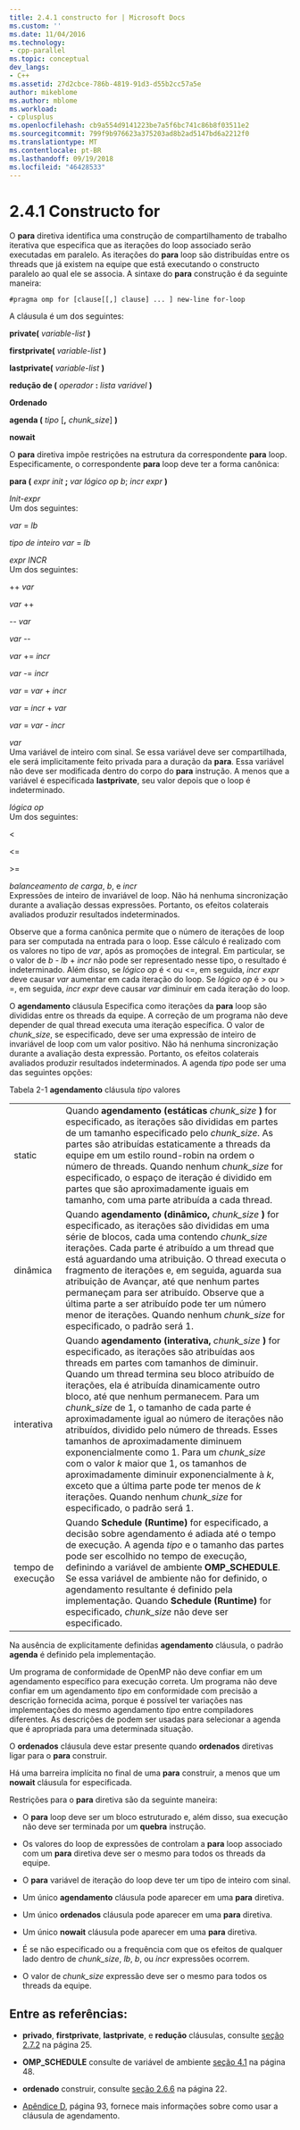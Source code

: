 ```yaml
---
title: 2.4.1 constructo for | Microsoft Docs
ms.custom: ''
ms.date: 11/04/2016
ms.technology:
- cpp-parallel
ms.topic: conceptual
dev_langs:
- C++
ms.assetid: 27d2cbce-786b-4819-91d3-d55b2cc57a5e
author: mikeblome
ms.author: mblome
ms.workload:
- cplusplus
ms.openlocfilehash: cb9a554d9141223be7a5f6bc741c86b8f03511e2
ms.sourcegitcommit: 799f9b976623a375203ad8b2ad5147bd6a2212f0
ms.translationtype: MT
ms.contentlocale: pt-BR
ms.lasthandoff: 09/19/2018
ms.locfileid: "46428533"
---
```

# <a name="241-for-construct"></a>2.4.1 Constructo for

O **para** diretiva identifica uma construção de compartilhamento de trabalho iterativa que especifica que as iterações do loop associado serão executadas em paralelo. As iterações do **para** loop são distribuídas entre os threads que já existem na equipe que está executando o constructo paralelo ao qual ele se associa. A sintaxe do **para** construção é da seguinte maneira:

```
#pragma omp for [clause[[,] clause] ... ] new-line for-loop
```

A cláusula é um dos seguintes:

**private(** *variable-list* **)**

**firstprivate(** *variable-list* **)**

**lastprivate(** *variable-list* **)**

**redução de (** *operador* **:** *lista variável* **)**

**Ordenado**

**agenda (** *tipo* [**,** *chunk_size*] **)**

**nowait**

O **para** diretiva impõe restrições na estrutura da correspondente **para** loop. Especificamente, o correspondente **para** loop deve ter a forma canônica:

**para (** *expr init* **;** *var lógico op b*; *incr expr* **)**

*Init-expr*<br/>
Um dos seguintes:

*var* = *lb*

*tipo de inteiro var* = *lb*

*expr INCR*<br/>
Um dos seguintes:

++ *var*

*var* ++

-- *var*

*var* --

*var* += *incr*

*var* -= *incr*

*var* = *var* + *incr*

*var* = *incr* + *var*

*var* = *var* - *incr*

*var*<br/>
Uma variável de inteiro com sinal. Se essa variável deve ser compartilhada, ele será implicitamente feito privada para a duração da **para**.   Essa variável não deve ser modificada dentro do corpo do **para** instrução. A menos que a variável é especificada **lastprivate**, seu valor depois que o loop é indeterminado.

*lógica op*<br/>
Um dos seguintes:

<

\<=

>

\>=

*balanceamento de carga*, *b*, e *incr*<br>
Expressões de inteiro de invariável de loop. Não há nenhuma sincronização durante a avaliação dessas expressões. Portanto, os efeitos colaterais avaliados produzir resultados indeterminados.

Observe que a forma canônica permite que o número de iterações de loop para ser computada na entrada para o loop. Esse cálculo é realizado com os valores no tipo de *var*, após as promoções de integral. Em particular, se o valor de *b* - *lb* + *incr* não pode ser representado nesse tipo, o resultado é indeterminado. Além disso, se *lógico op* é < ou \<=, em seguida, *incr expr* deve causar *var* aumentar em cada iteração do loop.   Se *lógico op* é > ou > =, em seguida, *incr expr* deve causar *var* diminuir em cada iteração do loop.

O **agendamento** cláusula Especifica como iterações da **para** loop são divididas entre os threads da equipe. A correção de um programa não deve depender de qual thread executa uma iteração específica. O valor de *chunk_size*, se especificado, deve ser uma expressão de inteiro de invariável de loop com um valor positivo. Não há nenhuma sincronização durante a avaliação desta expressão. Portanto, os efeitos colaterais avaliados produzir resultados indeterminados. A agenda *tipo* pode ser uma das seguintes opções:

Tabela 2-1 **agendamento** cláusula *tipo* valores

|||
|-|-|
|static|Quando **agendamento (estáticas** *chunk_size* **)** for especificado, as iterações são divididas em partes de um tamanho especificado pelo *chunk_size*. As partes são atribuídas estaticamente a threads da equipe em um estilo round-robin na ordem o número de threads. Quando nenhum *chunk_size* for especificado, o espaço de iteração é dividido em partes que são aproximadamente iguais em tamanho, com uma parte atribuída a cada thread.|
|dinâmica|Quando **agendamento (dinâmico,** *chunk_size* **)** for especificado, as iterações são divididas em uma série de blocos, cada uma contendo *chunk_size* iterações. Cada parte é atribuído a um thread que está aguardando uma atribuição. O thread executa o fragmento de iterações e, em seguida, aguarda sua atribuição de Avançar, até que nenhum partes permaneçam para ser atribuído. Observe que a última parte a ser atribuído pode ter um número menor de iterações. Quando nenhum *chunk_size* for especificado, o padrão será 1.|
|interativa|Quando **agendamento (interativa,** *chunk_size* **)** for especificado, as iterações são atribuídas aos threads em partes com tamanhos de diminuir. Quando um thread termina seu bloco atribuído de iterações, ela é atribuída dinamicamente outro bloco, até que nenhum permanecem. Para um *chunk_size* de 1, o tamanho de cada parte é aproximadamente igual ao número de iterações não atribuídos, dividido pelo número de threads. Esses tamanhos de aproximadamente diminuem exponencialmente como 1. Para um *chunk_size* com o valor *k* maior que 1, os tamanhos de aproximadamente diminuir exponencialmente à *k*, exceto que a última parte pode ter menos de  *k* iterações. Quando nenhum *chunk_size* for especificado, o padrão será 1.|
|tempo de execução|Quando **Schedule (Runtime)** for especificado, a decisão sobre agendamento é adiada até o tempo de execução. A agenda *tipo* e o tamanho das partes pode ser escolhido no tempo de execução, definindo a variável de ambiente **OMP_SCHEDULE**. Se essa variável de ambiente não for definido, o agendamento resultante é definido pela implementação. Quando **Schedule (Runtime)** for especificado, *chunk_size* não deve ser especificado.|

Na ausência de explicitamente definidas **agendamento** cláusula, o padrão **agenda** é definido pela implementação.

Um programa de conformidade de OpenMP não deve confiar em um agendamento específico para execução correta. Um programa não deve confiar em um agendamento *tipo* em conformidade com precisão a descrição fornecida acima, porque é possível ter variações nas implementações do mesmo agendamento *tipo* entre compiladores diferentes. As descrições de podem ser usadas para selecionar a agenda que é apropriada para uma determinada situação.

O **ordenados** cláusula deve estar presente quando **ordenados** diretivas ligar para o **para** construir.

Há uma barreira implícita no final de uma **para** construir, a menos que um **nowait** cláusula for especificada.

Restrições para o **para** diretiva são da seguinte maneira:

- O **para** loop deve ser um bloco estruturado e, além disso, sua execução não deve ser terminada por um **quebra** instrução.

- Os valores do loop de expressões de controlam a **para** loop associado com um **para** diretiva deve ser o mesmo para todos os threads da equipe.

- O **para** variável de iteração do loop deve ter um tipo de inteiro com sinal.

- Um único **agendamento** cláusula pode aparecer em uma **para** diretiva.

- Um único **ordenados** cláusula pode aparecer em uma **para** diretiva.

- Um único **nowait** cláusula pode aparecer em uma **para** diretiva.

- É se não especificado ou a frequência com que os efeitos de qualquer lado dentro de *chunk_size*, *lb*, *b*, ou *incr* expressões ocorrem.

- O valor de *chunk_size* expressão deve ser o mesmo para todos os threads da equipe.

## <a name="cross-references"></a>Entre as referências:

- **privado**, **firstprivate**, **lastprivate**, e **redução** cláusulas, consulte [seção 2.7.2](../../parallel/openmp/2-7-2-data-sharing-attribute-clauses.md) na página 25.

- **OMP_SCHEDULE** consulte de variável de ambiente [seção 4.1](../../parallel/openmp/4-1-omp-schedule.md) na página 48.

- **ordenado** construir, consulte [seção 2.6.6](../../parallel/openmp/2-6-6-ordered-construct.md) na página 22.

- [Apêndice D](../../parallel/openmp/d-using-the-schedule-clause.md), página 93, fornece mais informações sobre como usar a cláusula de agendamento.